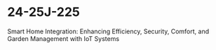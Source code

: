 # 24-25J-225
Smart Home Integration: Enhancing Efficiency, Security, Comfort, and Garden Management with IoT Systems
